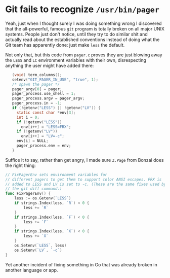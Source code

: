 # Git fails to recognize `/usr/bin/pager`

Yeah, just when I thought surely I was doing something wrong I discovered that the all-powerful, famous `git` program is totally broken on all major UNIX systems. People just don't notice, until they try to do similar shit and actually read about the established conventions instead of doing what the Git team has apparently done: just make `less` the default.

Not only that, but this code from `pager.c` proves they are just blowing away the `LESS` and `LC` environment variables with their own, disrespecting anything the user might have added there:

```c
   (void) term_columns();
   setenv("GIT_PAGER_IN_USE", "true", 1);
   /* spawn the pager */
   pager_argv[0] = pager;
   pager_process.use_shell = 1;
   pager_process.argv = pager_argv;
   pager_process.in = -1;
   if (!getenv("LESS") || !getenv("LV")) {
     static const char *env[3];
     int i = 0;
     if (!getenv("LESS"))
       env[i++] = "LESS=FRX";
     if (!getenv("LV"))
       env[i++] = "LV=-c";
     env[i] = NULL;
     pager_process.env = env;
   }
```

Suffice it to say, rather than get angry, I made sure `Z.Page` from Bonzai does the right thing:

```go
// FixPagerEnv sets environment variables for
// different pagers to get them to support color ANSI escapes. FRX is
// added to LESS and LV is set to -c. (These are the same fixes used by
// the git diff command.)
func FixPagerEnv() {
	less := os.Getenv(`LESS`)
	if strings.Index(less, `R`) < 0 {
		less += `R`
	}
	if strings.Index(less, `F`) < 0 {
		less += `F`
	}
	if strings.Index(less, `X`) < 0 {
		less += `X`
	}
	os.Setenv(`LESS`, less)
	os.Setenv(`LV`, `-c`)
}
```

Yet another incident of fixing something in Go that was already broken in another language or app.
